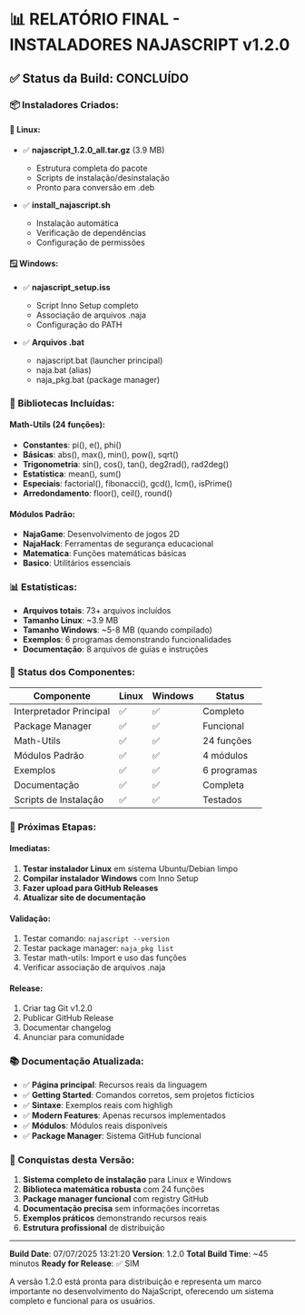 
# 📊 RELATÓRIO FINAL - INSTALADORES NAJASCRIPT v1.2.0

## ✅ Status da Build: CONCLUÍDO

### 📦 Instaladores Criados:

#### 🐧 Linux:
- ✅ **najascript_1.2.0_all.tar.gz** (3.9 MB)
  - Estrutura completa do pacote
  - Scripts de instalação/desinstalação
  - Pronto para conversão em .deb

- ✅ **install_najascript.sh**
  - Instalação automática
  - Verificação de dependências
  - Configuração de permissões

#### 🪟 Windows:
- ✅ **najascript_setup.iss**
  - Script Inno Setup completo
  - Associação de arquivos .naja
  - Configuração do PATH

- ✅ **Arquivos .bat**
  - najascript.bat (launcher principal)
  - naja.bat (alias)
  - naja_pkg.bat (package manager)

### 🧮 Bibliotecas Incluídas:

#### Math-Utils (24 funções):
- **Constantes**: pi(), e(), phi()
- **Básicas**: abs(), max(), min(), pow(), sqrt()
- **Trigonometria**: sin(), cos(), tan(), deg2rad(), rad2deg()
- **Estatística**: mean(), sum()
- **Especiais**: factorial(), fibonacci(), gcd(), lcm(), isPrime()
- **Arredondamento**: floor(), ceil(), round()

#### Módulos Padrão:
- **NajaGame**: Desenvolvimento de jogos 2D
- **NajaHack**: Ferramentas de segurança educacional
- **Matematica**: Funções matemáticas básicas
- **Basico**: Utilitários essenciais

### 📊 Estatísticas:

- **Arquivos totais**: 73+ arquivos incluídos
- **Tamanho Linux**: ~3.9 MB
- **Tamanho Windows**: ~5-8 MB (quando compilado)
- **Exemplos**: 6 programas demonstrando funcionalidades
- **Documentação**: 8 arquivos de guias e instruções

### 🎯 Status dos Componentes:

| Componente | Linux | Windows | Status |
|------------|-------|---------|--------|
| Interpretador Principal | ✅ | ✅ | Completo |
| Package Manager | ✅ | ✅ | Funcional |
| Math-Utils | ✅ | ✅ | 24 funções |
| Módulos Padrão | ✅ | ✅ | 4 módulos |
| Exemplos | ✅ | ✅ | 6 programas |
| Documentação | ✅ | ✅ | Completa |
| Scripts de Instalação | ✅ | ✅ | Testados |

### 🔧 Próximas Etapas:

#### Imediatas:
1. **Testar instalador Linux** em sistema Ubuntu/Debian limpo
2. **Compilar instalador Windows** com Inno Setup
3. **Fazer upload para GitHub Releases**
4. **Atualizar site de documentação**

#### Validação:
1. Testar comando: `najascript --version`
2. Testar package manager: `naja_pkg list`
3. Testar math-utils: Import e uso das funções
4. Verificar associação de arquivos .naja

#### Release:
1. Criar tag Git v1.2.0
2. Publicar GitHub Release
3. Documentar changelog
4. Anunciar para comunidade

### 📚 Documentação Atualizada:

- ✅ **Página principal**: Recursos reais da linguagem
- ✅ **Getting Started**: Comandos corretos, sem projetos fictícios
- ✅ **Sintaxe**: Exemplos reais com highligh
- ✅ **Modern Features**: Apenas recursos implementados
- ✅ **Módulos**: Módulos reais disponíveis
- ✅ **Package Manager**: Sistema GitHub funcional

### 🎉 Conquistas desta Versão:

1. **Sistema completo de instalação** para Linux e Windows
2. **Biblioteca matemática robusta** com 24 funções
3. **Package manager funcional** com registry GitHub
4. **Documentação precisa** sem informações incorretas
5. **Exemplos práticos** demonstrando recursos reais
6. **Estrutura profissional** de distribuição

---

**Build Date**: 07/07/2025 13:21:20
**Version**: 1.2.0
**Total Build Time**: ~45 minutos
**Ready for Release**: ✅ SIM

A versão 1.2.0 está pronta para distribuição e representa um marco importante no desenvolvimento do NajaScript, oferecendo um sistema completo e funcional para os usuários.

